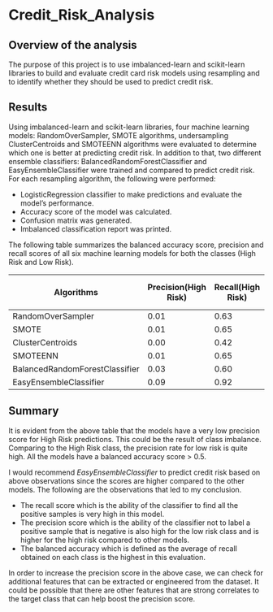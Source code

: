 # Credit_Risk_Analysis
## Overview of the analysis
The purpose of this project is to use imbalanced-learn and scikit-learn libraries to build and evaluate credit card risk models using resampling and to identify whether they should be used to predict credit risk.
## Results
Using imbalanced-learn and scikit-learn libraries, four machine learning models: RandomOverSampler, SMOTE algorithms, undersampling ClusterCentroids and SMOTEENN algorithms were evaluated to determine which one is better at predicting credit risk. In addition to that, two different ensemble classifiers: BalancedRandomForestClassifier and EasyEnsembleClassifier were trained and compared to predict credit risk. For each resampling algorithm, the following were performed:
- LogisticRegression classifier to make predictions and evaluate the model’s performance.
- Accuracy score of the model was calculated.
- Confusion matrix was generated.
- Imbalanced classification report was printed.

The following table summarizes the balanced accuracy score, precision and recall scores of all six machine learning models for both the classes (High Risk and Low Risk).

| Algorithms                     | Precision(High Risk) | Recall(High Risk) | Precision(Low Risk) | Recall(Low Risk) | Balanced Accuracy Score |
| ------------------------------ | -------------------- | ----------------- | ------------------- | ---------------- | ----------------------- |
| RandomOverSampler              |   0.01               |   0.63            |   1.00              |   0.66           |   0.647                 |
| SMOTE                          |   0.01               |   0.65            |   1.00              |   0.69           |   0.671                 |
| ClusterCentroids               |   0.00               |   0.42            |   0.99              |   0.52           |   0.671                 |
| SMOTEENN                       |   0.01               |   0.65            |   1.00              |   0.57           |   0.614                 |
| BalancedRandomForestClassifier |   0.03               |   0.60            |   1.00              |   0.89           |   0.747                 |
| EasyEnsembleClassifier         |   0.09               |   0.92            |   1.00              |   0.94           |   0.931                 |

## Summary
It is evident from the above table that the models have a very low precision score for High Risk predictions. This could be the result of class imbalance. Comparing to the High Risk class, the precision rate for low risk is quite high. All the models have a balanced accuracy score > 0.5. 

I would recommend *EasyEnsembleClassifier* to predict credit risk based on above observations since the scores are higher compared to the other models. The following are the observations that led to my conclusion. 
- The recall score which is the ability of the classifier to find all the positive samples is very high in this model. 
- The precision score which is the ability of the classifier not to label a positive sample that is negative is also high for the low risk class and is higher for the high risk     compared to other models. 
- The balanced accuracy which is defined as the average of recall obtained on each class is the highest in this evaluation. 

In order to increase the precision score in the above case, we can check for additional features that can be extracted or engineered from the dataset. It could be possible that there are other features that are strong correlates to the target class that can help boost the precision score. 

